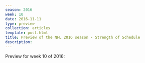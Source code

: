 ```yaml
---
season: 2016
week: 10
date: 2016-11-11
type: preview
collection: articles
template: post.html
title: Preview of the NFL 2016 season - Strength of Schedule
description: 
---
```


Preview for week 10 of 2016:


